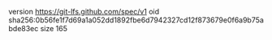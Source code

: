 version https://git-lfs.github.com/spec/v1
oid sha256:0b56fe1f7d69a1a052dd1892fbe6d7942327cd12f873679e0f6a9b75abde83ec
size 165
